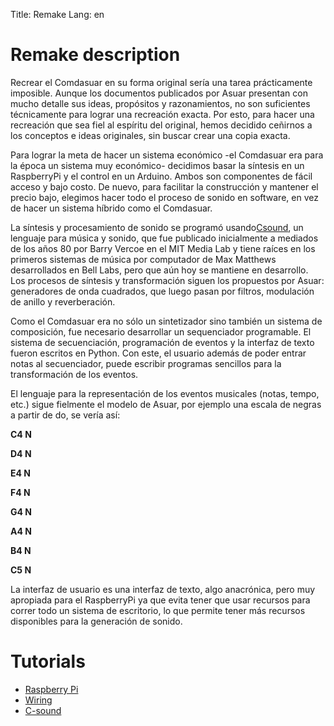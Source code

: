 Title: Remake
Lang: en

# Remake description

Recrear el Comdasuar en su forma original sería una tarea prácticamente
imposible. Aunque los documentos publicados por Asuar presentan con mucho
detalle sus ideas, propósitos y razonamientos, no son suficientes técnicamente
para lograr una recreación exacta. Por esto, para hacer una recreación que sea
fiel al espíritu del original, hemos decidido ceñirnos a los conceptos e ideas
originales, sin buscar crear una copia exacta.

Para lograr la meta de hacer un sistema económico -el Comdasuar era para la
época un sistema muy económico- decidimos basar la síntesis en un RaspberryPi y
el control en un Arduino. Ambos son componentes de fácil acceso y bajo costo.
De nuevo, para facilitar la construcción y mantener el precio bajo, elegimos
hacer todo el proceso de sonido en software, en vez de hacer un sistema híbrido
como el Comdasuar.

La síntesis y procesamiento de sonido se programó usando[Csound](http://csounds.com),
un lenguaje para música y sonido, que fue publicado inicialmente a mediados
de los años 80 por Barry Vercoe en el MIT Media Lab y tiene raíces en los
primeros sistemas de música por computador de Max Matthews desarrollados en
Bell Labs, pero que aún hoy se mantiene en desarrollo. Los procesos de
síntesis y transformación siguen los propuestos por Asuar: generadores de onda
cuadrados, que luego pasan por filtros, modulación de anillo y reverberación.

Como el Comdasuar era no sólo un sintetizador sino también un sistema de
composición, fue necesario desarrollar un sequenciador programable. El
sistema de secuenciación, programación de eventos y la interfaz de texto
fueron escritos en Python. Con este, el usuario además de poder entrar notas
al secuenciador, puede escribir programas sencillos para la transformación de
los eventos.

El lenguaje para la representación de los eventos musicales (notas, tempo,
etc.) sigue fielmente el modelo de Asuar, por ejemplo una escala de negras a
partir de do, se vería así:

**C4 N**

**D4 N**

**E4 N**

**F4 N**

**G4 N**

**A4 N**

**B4 N**

**C5 N**

La interfaz de usuario es una interfaz de texto, algo anacrónica, pero muy
apropiada para el RaspberryPi ya que evita tener que usar recursos para
correr todo un sistema de escritorio, lo que permite tener más recursos
disponibles para la generación de sonido.

# Tutorials

* [Raspberry Pi](tutorial_pi.md)
* [Wiring](tutorial_wiring.md)
* [C-sound](tutorial_csound.md)
